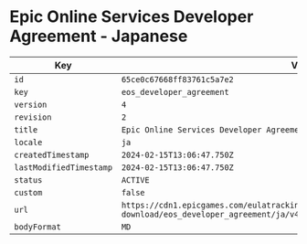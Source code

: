 # Epic Online Services Developer Agreement - Japanese

| Key | Value |
| --- | ----- |
| `id` | `65ce0c67668ff83761c5a7e2` |
| `key` | `eos_developer_agreement` |
| `version` | `4` |
| `revision` | `2` |
| `title` | `Epic Online Services Developer Agreement - Japanese` |
| `locale` | `ja` |
| `createdTimestamp` | `2024-02-15T13:06:47.750Z` |
| `lastModifiedTimestamp` | `2024-02-15T13:06:47.750Z` |
| `status` | `ACTIVE` |
| `custom` | `false` |
| `url` | `https://cdn1.epicgames.com/eulatracking-download/eos_developer_agreement/ja/v4/r2/18f39b903a9d5e27e132c9500a809550.pdf` |
| `bodyFormat` | `MD` |
